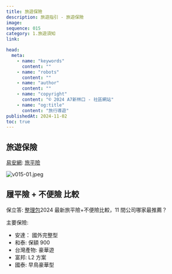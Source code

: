 ```yaml
---
title: 旅遊保險
description: 旅遊指引 - 旅遊保險
image:
sequence: 015
category: 1.旅遊須知
link:

head:
  meta:
    - name: "keywords"
      content: ""
    - name: "robots"
      content: ""
    - name: "author"
      content: ""
    - name: "copyright"
      content: "© 2024 A7新林口 - 社區網站"
    - name: "og:title"
      content: "旅行導遊"
publishedAt: 2024-11-02
toc: true
---
```


## 旅遊保險

<a href="https://einsure.com.tw/">易安網</a>: <a href="https://einsure.com.tw/product/travel">旅平險</a>

![v015-01.jpeg](/images/travel/v015-01.jpeg)

## 履平險 + 不便險 比較

保立答: <a href="https://polida.com.tw/post/travel-insurance-compare">整理包</a>2024 最新旅平險+不便險比較，11 間公司哪家最推薦？

主要保險:

- 安達： 國外完整型
- 和泰: 保額 900
- 台灣產物: 豪華遊
- 富邦: L2 方案
- 國泰: 早鳥豪華型
